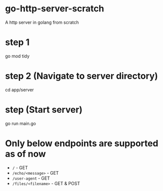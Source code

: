 # go-http-server-scratch
A http server in golang from scratch

<!-- Run server in your local-->

# step 1
go mod tidy

# step 2 (Navigate to server directory)
cd app/server

# step (Start server)
go run main.go

# Only below endpoints are supported as of now
- `/` - GET  
- `/echo/<message>` - GET  
- `/user-agent` - GET  
- `/files/<filename>` - GET & POST

